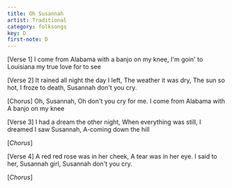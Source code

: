 ```yaml
---
title: Oh Susannah
artist: Traditional
category: folksongs
key: D
first-note: D
---
```


[Verse 1]
I come from Alabama with
a banjo on my knee,
I'm goin' to Louisiana
my true love for to see

[Verse 2]
It rained all night the day I left,
The weather it was dry,
The sun so hot, I froze to death,
Susannah don't you cry.

[Chorus]
Oh, Susannah,
Oh don't you cry for me.
I come from Alabama with
A banjo on my knee

[Verse 3]
I had a dream the other night,
When everything was still,
I dreamed I saw Susannah,
A-coming down the hill

[*Chorus*]

[Verse 4]
A red red rose was in her cheek,
A tear was in her eye.
I said to her, Susannah girl,
Susannah don't you cry.

[*Chorus*]

